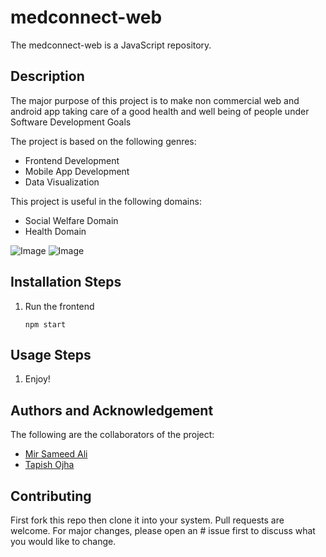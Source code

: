 # medconnect-web
The medconnect-web is a JavaScript repository.

## Description
The major purpose of this project is to make non commercial web and android app taking care of a good health and well being of people under Software Development Goals  

The project is based on the following genres: 
* Frontend Development
* Mobile App Development
* Data Visualization

This project is useful in the following domains: 
* Social Welfare Domain
* Health Domain

![Image](http://res.cloudinary.com/tapcloud/image/upload/v1619170429/unrt2ezbitpsftpwuhyc.webp)
![Image](http://res.cloudinary.com/tapcloud/image/upload/v1619170430/qsp2n0pq5ofa0v8ksyca.jpg)

## Installation Steps
1. Run the frontend
	```
	npm start
	```

## Usage Steps
1. Enjoy!

## Authors and Acknowledgement
The following are the collaborators of the project:  
- [Mir Sameed Ali](https://github.com/mir-sam-ali)  
- [Tapish Ojha](https://github.com/tapish2000)  

## Contributing
First fork this repo then clone it into your system. Pull requests are welcome. For major changes, please open an     # issue first to discuss what you would like to change.

